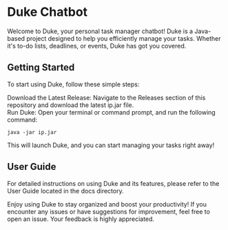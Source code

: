 # Duke Chatbot

Welcome to Duke, your personal task manager chatbot! Duke is a Java-based project designed to help you efficiently manage your tasks. Whether it's to-do lists, deadlines, or events, Duke has got you covered.

## Getting Started

To start using Duke, follow these simple steps:

Download the Latest Release: Navigate to the Releases section of this repository and download the latest ip.jar file. \
Run Duke: Open your terminal or command prompt, and run the following command: 
```
java -jar ip.jar
```
This will launch Duke, and you can start managing your tasks right away!

## User Guide

For detailed instructions on using Duke and its features, please refer to the User Guide located in the docs directory.

Enjoy using Duke to stay organized and boost your productivity! If you encounter any issues or have suggestions for improvement, feel free to open an issue. Your feedback is highly appreciated.
